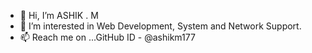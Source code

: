 - 👋 Hi, I’m ASHIK . M 
- 👀 I’m interested in Web Development, System and Network Support.
- 📫 Reach me on ...GitHub ID - @ashikm177

<!---
ashikm177/ashikm177 is a ✨ special ✨ repository because its `README.md` (this file) appears on your GitHub profile.
You can click the Preview link to take a look at your changes.
--->
